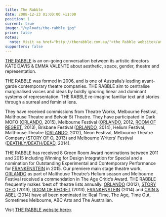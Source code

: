 ```yaml
---
title: The Rabble
date: 2008-12-23 01:00:00 +11:00
position: 1
current: true
image: "/uploads/the-rabble.jpg"
price: false
notes:
  note: Visit <a href="http://therabble.com.au/">the Rabble website</a>
supporters: false
---
```


[THE RABBLE](http://therabble.com.au/) is an on-going conversation between its artistic directors KATE DAVIS & EMMA VALENTE about aesthetic, space, gender, theatre and representation.

THE RABBLE was formed in 2006, and is one of Australia’s leading avant-garde contemporary theatre companies. THE RABBLE aim to centralise marginalised voices and ideas by boldly ignoring linear and dominant systems of representation. THE RABBLE re-imagine familiar text and stories through a surreal and feminist lens.

They have received commissions from Theatre Works, Melbourne Festival, Malthouse Theatre and Belvoir St Theatre. They have participated in Dark MOFO ([ORLANDO](http://therabble.com.au/orlando/), 2015), Melbourne Festival ([ORLANDO](http://therabble.com.au/orlando/), 2012, [ROOM OF REGRET](http://therabble.com.au/room-of-regret/), 2013), Brisbane Festival ([ORLANDO](http://therabble.com.au/orlando/), 2014), Helium Festival, Malthouse Theatre ([ORLANDO](http://therabble.com.au/orlando/), 2012), Neon Festival, Melbourne Theatre Company ([STORY OF O](http://therabble.com.au/story-of-o/), 2013) and Melbourne Writers’ Festival ([DEATHLY/DEATH/DEAD](http://therabble.com.au/deathlydeathdead/), 2014).

THE RABBLE has received 8 Green Room Award nominations between 2011 and 2015 including Winning for Design Integration for Special and a nomination for Outstanding Experimental and Contemporary Performance for [FRANKENSTEIN](http://therabble.com.au/frankenstein/) in 2015. Our premiere main stage theatre work, [ORLANDO](http://therabble.com.au/orlando/) as part of Malthouse Theatre’s Helium season and Melbourne Festival received a commendation in The Age Critic’s Award. THE RABBLE frequently makes ‘best of’ theatre lists annually. [ORLANDO](http://therabble.com.au/orlando/) (2012), [STORY OF O](http://therabble.com.au/story-of-o/) (2013), [ROOM OF REGRET](http://therabble.com.au/room-of-regret/) (2013), [FRANKENSTEIN](http://therabble.com.au/frankenstein/) (2014) and [CAIN & ABEL](http://therabble.com.au/cain-abel/) (2014) have all been nominated in: Real Time, The Age, Time Out, Sometimes Melbourne, ABC Arts and The Australian.

Visit [THE RABBLE website here>](http://therabble.com.au/)
